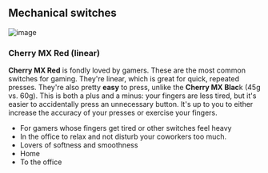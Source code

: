 ## Mechanical switches
![image](https://github.com/awesome-windows11/hardware/assets/87380272/c8171499-70a1-4a5d-88d7-a7df127e0822)

### Cherry MX Red (linear)
**Cherry MX Red** is fondly loved by gamers. These are the most common switches for gaming. They're linear, which is great for quick, repeated presses. They're also pretty **easy** to press, unlike the **Cherry MX Blac**k (45g vs. 60g). This is both a plus and a minus: your fingers are less tired, but it's easier to accidentally press an unnecessary button. It's up to you to either increase the accuracy of your presses or exercise your fingers.

- For gamers whose fingers get tired or other switches feel heavy
- In the office to relax and not disturb your coworkers too much.
- Lovers of softness and smoothness
- Home
- To the office
